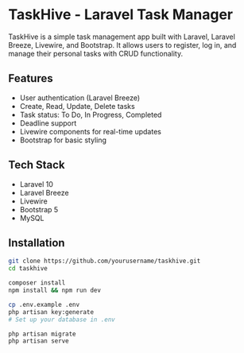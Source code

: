 # TaskHive - Laravel Task Manager

TaskHive is a simple task management app built with Laravel, Laravel Breeze, Livewire, and Bootstrap. It allows users to register, log in, and manage their personal tasks with CRUD functionality.

## Features

- User authentication (Laravel Breeze)
- Create, Read, Update, Delete tasks
- Task status: To Do, In Progress, Completed
- Deadline support
- Livewire components for real-time updates
- Bootstrap for basic styling

## Tech Stack

- Laravel 10
- Laravel Breeze
- Livewire
- Bootstrap 5
- MySQL

## Installation

```bash
git clone https://github.com/yourusername/taskhive.git
cd taskhive

composer install
npm install && npm run dev

cp .env.example .env
php artisan key:generate
# Set up your database in .env

php artisan migrate
php artisan serve
